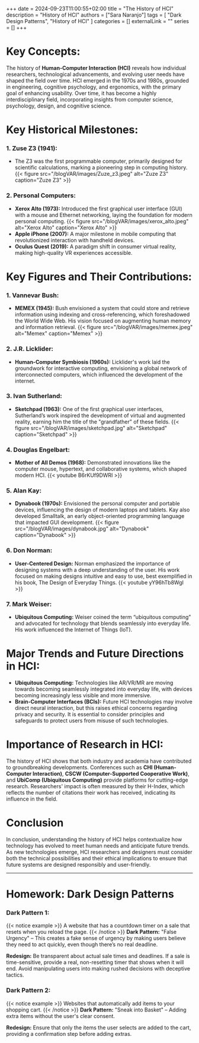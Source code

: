 +++ 
date = 2024-09-23T11:00:55+02:00
title = "The History of HCI"
description = "History of HCI"
authors = ["Sara Naranjo"]
tags = [
    "Dark Design Patterns",
    "History of HCI"
    ]
categories = []
externalLink = ""
series = []
+++

# Key Concepts: 

The history of **Human-Computer Interaction (HCI)** reveals how individual researchers, technological advancements, and evolving user needs have shaped the field over time. HCI emerged in the 1970s and 1980s, grounded in engineering, cognitive psychology, and ergonomics, with the primary goal of enhancing usability. Over time, it has become a highly interdisciplinary field, incorporating insights from computer science, psychology, design, and cognitive science.

# Key Historical Milestones:
### 1. Zuse Z3 (1941):

- The Z3 was the first programmable computer, primarily designed for scientific calculations, marking a pioneering step in computing history.
{{< figure src="/blogVAR/images/Zuze_z3.jpeg" alt="Zuze Z3" caption="Zuze Z3" >}}

### 2. Personal Computers:

- **Xerox Alto (1973):** Introduced the first graphical user interface (GUI) with a mouse and Ethernet networking, laying the foundation for modern personal computing.
{{< figure src="/blogVAR/images/xerox_alto.jpeg" alt="Xerox Alto" caption="Xerox Alto" >}}
- **Apple iPhone (2007):** A major milestone in mobile computing that revolutionized interaction with handheld devices.
- **Oculus Quest (2019):** A paradigm shift in consumer virtual reality, making high-quality VR experiences accessible.

# Key Figures and Their Contributions:
### 1. Vannevar Bush:

- **MEMEX (1945):** Bush envisioned a system that could store and retrieve information using indexing and cross-referencing, which foreshadowed the World Wide Web. His vision focused on augmenting human memory and information retrieval.
{{< figure src="/blogVAR/images/memex.jpeg" alt="Memex" caption="Memex" >}}
### 2. J.R. Licklider:

- **Human-Computer Symbiosis (1960s):** Licklider's work laid the groundwork for interactive computing, envisioning a global network of interconnected computers, which influenced the development of the internet.

### 3. Ivan Sutherland:

- **Sketchpad (1963):** One of the first graphical user interfaces, Sutherland’s work inspired the development of virtual and augmented reality, earning him the title of the "grandfather" of these fields.
{{< figure src="/blogVAR/images/sketchpad.jpg" alt="Sketchpad" caption="Sketchpad" >}}
### 4. Douglas Engelbart:

- **Mother of All Demos (1968):** Demonstrated innovations like the computer mouse, hypertext, and collaborative systems, which shaped modern HCI.
{{< youtube B6rKUf9DWRI >}}
### 5. Alan Kay:

- **Dynabook (1970s):** Envisioned the personal computer and portable devices, influencing the design of modern laptops and tablets. Kay also developed Smalltalk, an early object-oriented programming language that impacted GUI development.
{{< figure src="/blogVAR/images/dynabook.jpg" alt="Dynabook" caption="Dynabook" >}}

### 6. Don Norman:

- **User-Centered Design:** Norman emphasized the importance of designing systems with a deep understanding of the user. His work focused on making designs intuitive and easy to use, best exemplified in his book, The Design of Everyday Things.
{{< youtube yY96hTb8WgI >}}

### 7. Mark Weiser:

- **Ubiquitous Computing:** Weiser coined the term “ubiquitous computing” and advocated for technology that blends seamlessly into everyday life. His work influenced the Internet of Things (IoT).

# Major Trends and Future Directions in HCI:
- **Ubiquitous Computing:** Technologies like AR/VR/MR are moving towards becoming seamlessly integrated into everyday life, with devices becoming increasingly less visible and more immersive.
- **Brain-Computer Interfaces (BCIs):** Future HCI technologies may involve direct neural interaction, but this raises ethical concerns regarding privacy and security. It is essential to consider principles and safeguards to protect users from misuse of such technologies.
# Importance of Research in HCI:
The history of HCI shows that both industry and academia have contributed to groundbreaking developments. Conferences such as **CHI (Human-Computer Interaction)**, **CSCW (Computer-Supported Cooperative Work)**, and **UbiComp (Ubiquitous Computing)** provide platforms for cutting-edge research. Researchers' impact is often measured by their H-Index, which reflects the number of citations their work has received, indicating its influence in the field.
# Conclusion 
In conclusion, understanding the history of HCI helps contextualize how technology has evolved to meet human needs and anticipate future trends. As new technologies emerge, HCI researchers and designers must consider both the technical possibilities and their ethical implications to ensure that future systems are designed responsibly and user-friendly.
___
# Homework: Dark Design Patterns
### Dark Pattern 1:
{{< notice example >}}
A website that has a countdown timer on a sale that resets when you reload the page.
{{< /notice >}} 
**Dark Pattern:** "False Urgency" – This creates a fake sense of urgency by making users believe they need to act quickly, even though there’s no real deadline.

**Redesign:** Be transparent about actual sale times and deadlines. If a sale is time-sensitive, provide a real, non-resetting timer that shows when it will end. Avoid manipulating users into making rushed decisions with deceptive tactics.

### Dark Pattern 2:
{{< notice example >}}
Websites that automatically add items to your shopping cart.
{{< /notice >}} 
**Dark Pattern:** "Sneak into Basket" – Adding extra items without the user's clear consent.

**Redesign:** Ensure that only the items the user selects are added to the cart, providing a confirmation step before adding extras.

